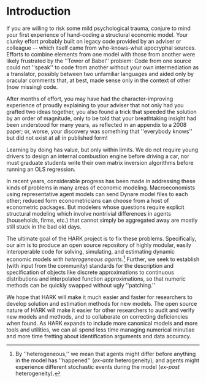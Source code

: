 # Introduction

If you are willing to risk some mild psychological trauma, conjure to mind your first experience of hand-coding a structural economic model. Your clunky effort probably built on legacy code provided by an adviser or colleague -- which itself came from who-knows-what apocryphal sources. Efforts to combine elements from one model with those from another were likely frustrated by the ''Tower of Babel'' problem: Code from one source could not ''speak'' to code from another without your own intermediation as a translator, possibly between two unfamiliar languages and aided only by oracular comments that, at best, made sense only in the context of other (now missing) code.

After months of effort, you may have had the character-improving experience of proudly explaining to your adviser that not only had you grafted two ideas together, you also found a trick that speeded the solution by an order of magnitude, only to be told that your breathtaking insight had been understood for many years, as reflected in an appendix to a 2008 paper; or, worse, your discovery was something that ''everybody knows'' but did not exist at all in published form!

Learning by doing has value, but only within limits. We do not require young drivers to design an internal combustion engine before driving a car, nor must graduate students write their own matrix inversion algorithms before running an OLS regression.

In recent years, considerable progress has been made in addressing these kinds of problems in many areas of economic modeling. Macroeconomists using representative agent models can send Dynare model files to each other; reduced form econometricians can choose from a host of econometric packages. But modelers whose questions require explicit structural modeling which involve nontrivial differences in agents (households, firms, etc.) that cannot simply be aggregated away are mostly still stuck in the bad old days.

The ultimate goal of the HARK project is to fix these problems. Specifically, our aim is to produce an open source repository of highly modular, easily interoperable code for solving, simulating, and estimating dynamic economic models with _heterogeneous agents_.[^1] Further, we seek to establish (with input from the community) standards for the description and specification of objects like discrete approximations to continuous distributions and interpolated function approximations, so that numeric methods can be quickly swapped without ugly ''patching.''

We hope that HARK will make it much easier and faster for researchers to develop solution and estimation methods for new models. The open source nature of HARK will make it easier for other researchers to audit and verify new models and methods, and to collaborate on correcting deficiencies when found. As HARK expands to include more canonical models and more tools and utilities, we can all spend less time managing numerical minutiae and more time fretting about identification arguments and data accuracy.

[^1]: By ''heterogeneous,'' we mean that agents might differ before anything in the model has ''happened'' (_ex-ante_ heterogeneity); and agents might experience different stochastic events during the model (_ex-post_ heterogeneity).
